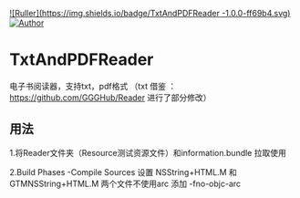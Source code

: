 
[![Ruller](https://img.shields.io/badge/TxtAndPDFReader -1.0.0-ff69b4.svg)](https://github.com/LSSSSL/LSSPieChart)
[![Author](https://img.shields.io/badge/author-LSSSSL-yellowgreen.svg)](https://github.com/LSSSSL)

# TxtAndPDFReader 

电子书阅读器，支持txt，pdf格式 （txt 借鉴 ：https://github.com/GGGHub/Reader  进行了部分修改）

## 用法

1.将Reader文件夹（Resource测试资源文件）和information.bundle 拉取使用

2.Build Phases -Compile Sources 设置 NSString+HTML.M 和 GTMNSString+HTML.M 两个文件不使用arc 添加 -fno-objc-arc 
